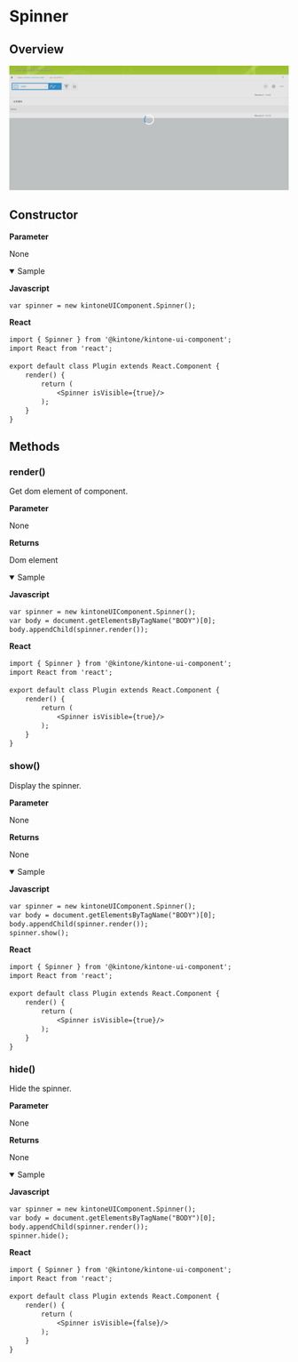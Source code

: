 # Spinner

## Overview
![Spinner](../img/spinner.PNG)

## Constructor

**Parameter**

None

<details class="tab-container" markdown="1" open>
<Summary>Sample</Summary>

**Javascript**
```
var spinner = new kintoneUIComponent.Spinner();
```
**React**
```
import { Spinner } from '@kintone/kintone-ui-component';
import React from 'react';
   
export default class Plugin extends React.Component {
    render() {
        return (
            <Spinner isVisible={true}/>
        );
    }
}

```
</details>

## Methods
### render()
Get dom element of component.

**Parameter**

None

**Returns**

Dom element

<details class="tab-container" markdown="1" open>
<Summary>Sample</Summary>

**Javascript**
```
var spinner = new kintoneUIComponent.Spinner();
var body = document.getElementsByTagName("BODY")[0];
body.appendChild(spinner.render());
```
**React**
```
import { Spinner } from '@kintone/kintone-ui-component';
import React from 'react';
   
export default class Plugin extends React.Component {
    render() {
        return (
            <Spinner isVisible={true}/>
        );
    }
}
```
</details>

### show()
Display the spinner.

**Parameter**

None

**Returns**

None

<details class="tab-container" markdown="1" open>
<Summary>Sample</Summary>

**Javascript**
```
var spinner = new kintoneUIComponent.Spinner();
var body = document.getElementsByTagName("BODY")[0];
body.appendChild(spinner.render());
spinner.show();
```
**React**
```
import { Spinner } from '@kintone/kintone-ui-component';
import React from 'react';
   
export default class Plugin extends React.Component {
    render() {
        return (
            <Spinner isVisible={true}/>
        );
    }
}

```
</details>

### hide()
Hide the spinner.

**Parameter**

None

**Returns**

None

<details class="tab-container" markdown="1" open>
<Summary>Sample</Summary>

**Javascript**
```
var spinner = new kintoneUIComponent.Spinner();
var body = document.getElementsByTagName("BODY")[0];
body.appendChild(spinner.render());
spinner.hide();
```
**React**
```
import { Spinner } from '@kintone/kintone-ui-component';
import React from 'react';
   
export default class Plugin extends React.Component {
    render() {
        return (
            <Spinner isVisible={false}/>
        );
    }
}

```
</details>